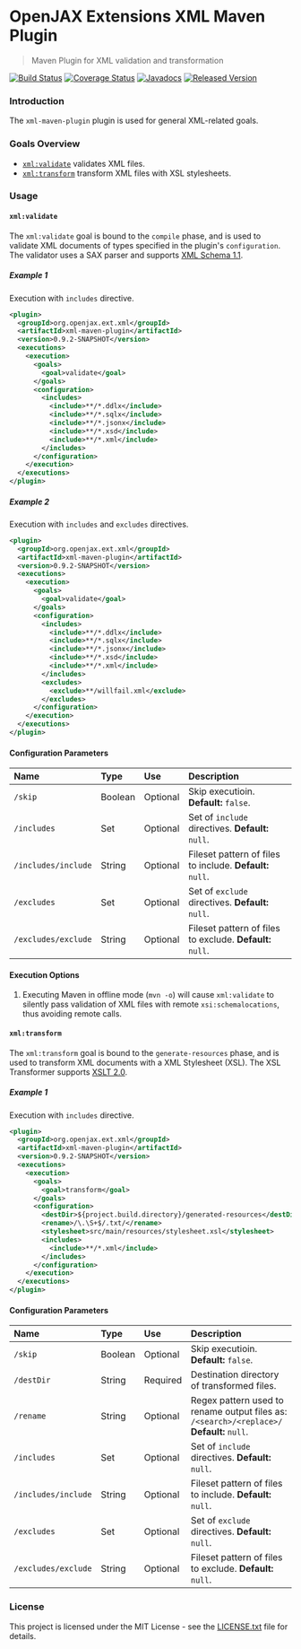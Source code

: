 # OpenJAX Extensions XML Maven Plugin

> Maven Plugin for XML validation and transformation

[![Build Status](https://travis-ci.org/openjax/ext-xml.png)](https://travis-ci.org/openjax/ext-xml)
[![Coverage Status](https://coveralls.io/repos/github/openjax/ext-xml/badge.svg)](https://coveralls.io/github/openjax/ext-xml)
[![Javadocs](https://www.javadoc.io/badge/org.openjax.ext.xml/xml-maven-plugin.svg)](https://www.javadoc.io/doc/org.openjax.ext.xml/xml-maven-plugin)
[![Released Version](https://img.shields.io/maven-central/v/org.openjax.ext.xml/xml-maven-plugin.svg)](https://mvnrepository.com/artifact/org.openjax.ext.xml/xml-maven-plugin)

### Introduction

The `xml-maven-plugin` plugin is used for general XML-related goals.

### Goals Overview

* [`xml:validate`](#xmlvalidate) validates XML files.
* [`xml:transform`](#xmltransform) transform XML files with XSL stylesheets.

### Usage

#### `xml:validate`

The `xml:validate` goal is bound to the `compile` phase, and is used to validate XML documents of types specified in the plugin's `configuration`. The validator uses a SAX parser and supports [XML Schema 1.1][xml11].

##### Example 1

Execution with `includes` directive.

```xml
<plugin>
  <groupId>org.openjax.ext.xml</groupId>
  <artifactId>xml-maven-plugin</artifactId>
  <version>0.9.2-SNAPSHOT</version>
  <executions>
    <execution>
      <goals>
        <goal>validate</goal>
      </goals>
      <configuration>
        <includes>
          <include>**/*.ddlx</include>
          <include>**/*.sqlx</include>
          <include>**/*.jsonx</include>
          <include>**/*.xsd</include>
          <include>**/*.xml</include>
        </includes>
      </configuration>
    </execution>
  </executions>
</plugin>
```

##### Example 2

Execution with `includes` and `excludes` directives.

```xml
<plugin>
  <groupId>org.openjax.ext.xml</groupId>
  <artifactId>xml-maven-plugin</artifactId>
  <version>0.9.2-SNAPSHOT</version>
  <executions>
    <execution>
      <goals>
        <goal>validate</goal>
      </goals>
      <configuration>
        <includes>
          <include>**/*.ddlx</include>
          <include>**/*.sqlx</include>
          <include>**/*.jsonx</include>
          <include>**/*.xsd</include>
          <include>**/*.xml</include>
        </includes>
        <excludes>
          <exclude>**/willfail.xml</exclude>
        </excludes>
      </configuration>
    </execution>
  </executions>
</plugin>
```

#### Configuration Parameters

| Name                | Type    | Use      | Description                                               |
|:--------------------|:--------|:---------|:----------------------------------------------------------|
| `/skip`             | Boolean | Optional | Skip executioin. **Default:** `false`.                    |
| `/includes`         | Set     | Optional | Set of `include` directives. **Default:** `null`.         |
| `/includes/include` | String  | Optional | Fileset pattern of files to include. **Default:** `null`. |
| `/excludes`         | Set     | Optional | Set of `exclude` directives. **Default:** `null`.         |
| `/excludes/exclude` | String  | Optional | Fileset pattern of files to exclude. **Default:** `null`. |

#### Execution Options

1. Executing Maven in offline mode (`mvn -o`) will cause `xml:validate` to silently pass validation of XML files with remote `xsi:schemalocations`, thus avoiding remote calls.

#### `xml:transform`

The `xml:transform` goal is bound to the `generate-resources` phase, and is used to transform XML documents with a XML Stylesheet (XSL). The XSL Transformer supports [XSLT 2.0][xsl2].

##### Example 1

Execution with `includes` directive.

```xml
<plugin>
  <groupId>org.openjax.ext.xml</groupId>
  <artifactId>xml-maven-plugin</artifactId>
  <version>0.9.2-SNAPSHOT</version>
  <executions>
    <execution>
      <goals>
        <goal>transform</goal>
      </goals>
      <configuration>
        <destDir>${project.build.directory}/generated-resources</destDir>
        <rename>/\.\S+$/.txt/</rename>
        <stylesheet>src/main/resources/stylesheet.xsl</stylesheet>
        <includes>
          <include>**/*.xml</include>
        </includes>
      </configuration>
    </execution>
  </executions>
</plugin>
```

#### Configuration Parameters

| Name                | Type    | Use      | Description                                                                               |
|:--------------------|:--------|:---------|:------------------------------------------------------------------------------------------|
| `/skip`             | Boolean | Optional | Skip executioin. **Default:** `false`.                                                    |
| `/destDir`          | String  | Required | Destination directory of transformed files.                                               |
| `/rename`           | String  | Optional | Regex pattern used to rename output files as: `/<search>/<replace>/` **Default:** `null`. |
| `/includes`         | Set     | Optional | Set of `include` directives. **Default:** `null`.                                         |
| `/includes/include` | String  | Optional | Fileset pattern of files to include. **Default:** `null`.                                 |
| `/excludes`         | Set     | Optional | Set of `exclude` directives. **Default:** `null`.                                         |
| `/excludes/exclude` | String  | Optional | Fileset pattern of files to exclude. **Default:** `null`.                                 |

### License

This project is licensed under the MIT License - see the [LICENSE.txt](LICENSE.txt) file for details.

[mvn-plugin]: https://img.shields.io/badge/mvn-plugin-lightgrey.svg
[xml11]: https://www.w3.org/TR/xmlschema11-1/
[xsl2]: https://www.w3.org/TR/xslt20/